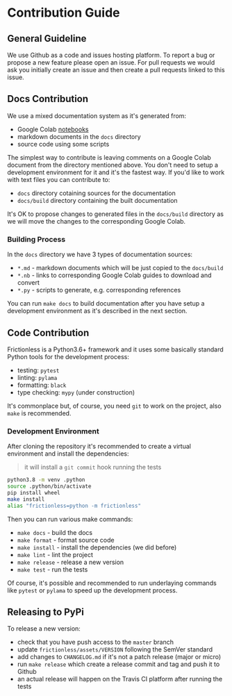 # Contribution Guide

## General Guideline

We use Github as a code and issues hosting platform. To report a bug or propose a new feature please open an issue. For pull requests we would ask you initially create an issue and then create a pull requests linked to this issue.

## Docs Contribution

We use a mixed documentation system as it's generated from:
- Google Colab [notebooks](https://drive.google.com/drive/folders/1boOu13YdhGkPOYiKe6KBkRmkYaaBbcsH?usp=sharing)
- markdown documents in the `docs` directory
- source code using some scripts

The simplest way to contribute is leaving comments on a Google Colab document from the directory mentioned above. You don't need to setup a development environment for it and it's the fastest way. If you'd like to work with text files you can contribute to:
- `docs` directory cotaining sources for the documentation
- `docs/build` directory containing the built documentation

It's OK to propose changes to generated files in the `docs/build` directory as we will move the changes to the corresponding Google Colab.

### Building Process

In the `docs` directory we have 3 types of documentation sources:
- `*.md` - markdown documents which will be just copied to the `docs/build`
- `*.nb` - links to corresponding Google Colab guides to download and convert
- `*.py` - scripts to generate, e.g. corresponding references

You can run `make docs` to build documentation after you have setup a development environment as it's described in the next section.

## Code Contribution

Frictionless is a Python3.6+ framework and it uses some basically standard Python tools for the development process:
- testing: `pytest`
- linting: `pylama`
- formatting: `black`
- type checking: `mypy` (under construction)

It's commonplace but, of course, you need `git` to work on the project, also `make` is recommended.

### Development Environment

After cloning the repository it's recommended to create a virtual environment and install the dependencies:

> it will install a `git commit` hook running the tests

```bash
python3.8 -m venv .python
source .python/bin/activate
pip install wheel
make install
alias "frictionless=python -m frictionless"
```

Then you can run various make commands:
- `make docs` - build the docs
- `make format` - format source code
- `make install` - install the dependencies (we did before)
- `make lint` - lint the project
- `make release` - release a new version
- `make test` - run the tests

Of course, it's possible and recommended to run underlaying commands like `pytest` or `pylama` to speed up the development process.

## Releasing to PyPi

To release a new version:
- check that you have push access to the `master` branch
- update `frictionless/assets/VERSION` following the SemVer standard
- add changes to `CHANGELOG.md` if it's not a patch release (major or micro)
- run `make release` which create a release commit and tag and push it to Github
- an actual release will happen on the Travis CI platform after running the tests
